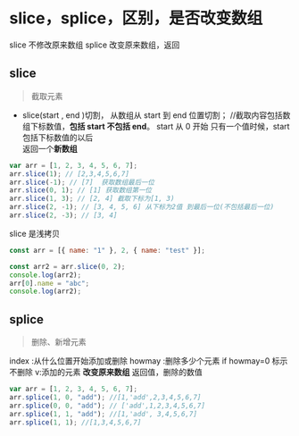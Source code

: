 # slice，splice，区别，是否改变数组

slice 不修改原来数组
splice 改变原来数组，返回

## slice

> 截取元素

- slice(start , end )切割， 从数组从 start 到 end 位置切割；
  //截取内容包括数组下标数值，**包括 start 不包括 end**。 start 从 0 开始
  只有一个值时候，start 包括下标数值的以后  
  返回一个**新数组**

```js
var arr = [1, 2, 3, 4, 5, 6, 7];
arr.slice(1); // [2,3,4,5,6,7]
arr.slice(-1); // [7]  获取数组最后一位
arr.slice(0, 1); // [1] 获取数组第一位
arr.slice(1, 3); // [2, 4] 截取下标为[1, 3)
arr.slice(2, -1); // [3, 4, 5, 6] 从下标为2值 到最后一位(不包括最后一位)
arr.slice(2, -3); // [3, 4]
```

slice 是浅拷贝

```js
const arr = [{ name: "1" }, 2, { name: "test" }];

const arr2 = arr.slice(0, 2);
console.log(arr2);
arr[0].name = "abc";
console.log(arr2);
```

## splice

> 删除、新增元素

index :从什么位置开始添加或删除
howmay :删除多少个元素 if howmay=0 标示不删除
v:添加的元素
**改变原来数组**
返回值，删除的数值

```js
var arr = [1, 2, 3, 4, 5, 6, 7];
arr.splice(1, 0, "add"); //[1,'add',2,3,4,5,6,7]
arr.splice(0, 0, "add"); // ['add',1,2,3,4,5,6,7]
arr.splice(1, 1, "add"); //[1,'add', 3,4,5,6,7]
arr.splice(1, 1); //[1,3,4,5,6,7]
```
